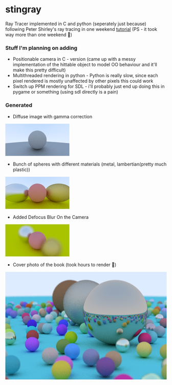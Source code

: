# stingray
Ray Tracer implemented in C and python (seperately just because) following Peter Shirley's ray tracing in one weekend [tutorial](raytraing.github.io)
(PS - it took way more than one weekend 👀)

### Stuff I'm planning on adding 
- Positionable camera in C - version (came up with a messy implementation of the hittable object to model OO behaviour and it'll make this pretty difficult)
- Multithreaded rendering in python - Python is really slow, since each pixel rendered is mostly unaffected by other pixels this could work 
- Switch up PPM rendering for SDL - i'll probably just end up doing this in pygame or something (using sdl directly is a pain)


### Generated 

- Diffuse image with gamma correction
<img src = "https://github.com/abundance-io/stingray/blob/main/Images/diffuse_with_gamma.png?raw=true">

- Bunch of spheres with different materials (metal, lambertian(pretty much plastic))
<img src = "https://github.com/abundance-io/stingray/blob/main/Images/material_class_4_spheres.png?raw=true">

- Added Defocus Blur On the Camera
<img src = "https://github.com/abundance-io/stingray/blob/main/Images/defocus_blur.png?raw=true">

- Cover photo of the book (took hours to render 🥲)
<img src = "https://github.com/abundance-io/stingray/blob/main/Images/last_scene_4.png?raw=true">
